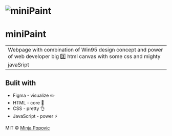 # ![miniPaint](https://user-images.githubusercontent.com/77694499/111989981-beb2e780-8b12-11eb-8029-a6678f0a9187.png)
# miniPaint
<table>
<tr>
<td>
  Webpage with combination of Win95 design concept and power of web developer big 3️⃣ html canvas with some css and mighty javaSript
</td>
</tr>
</table>

## Bulit with
- Figma - visualize ✏️
- HTML - core 🌳
- CSS - pretty 👌
- JavaScript - power ⚡️


MIT © [Minja Popovic ](https://github.com/minime89-maker)